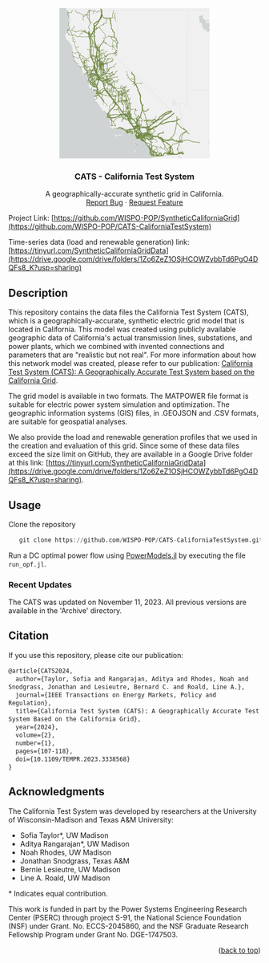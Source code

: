 <!-- PROJECT LOGO -->
<br />
<div align="center">
  <a href="https://github.com/WISPO-POP/CATS-CaliforniaTestSystem">
    <img src="logo.png" alt="Logo" width="300" height="300">
  </a>

<h3 align="center">CATS - California Test System</h3>

  <p align="center">
    A geographically-accurate synthetic grid in California.
    <!-- <br /> -->
    <!-- <a href="https://github.com/WISPO-POP/CATS-CaliforniaTestSystem"><strong>View Documentation »</strong></a> -->
    <!-- <br /> -->
    <br />
    <a href="https://github.com/WISPO-POP/CATS-CaliforniaTestSystem/issues">Report Bug</a>
    ·
    <a href="https://github.com/WISPO-POP/CATS-CaliforniaTestSystem/issues">Request Feature</a>
  </p>
</div>


Project Link: [https://github.com/WISPO-POP/SyntheticCaliforniaGrid](https://github.com/WISPO-POP/CATS-CaliforniaTestSystem)

Time-series data (load and renewable generation) link: [https://tinyurl.com/SyntheticCaliforniaGridData](https://drive.google.com/drive/folders/1Zo6ZeZ1OSjHCOWZybbTd6PgO4DQFs8_K?usp=sharing)

## Description
This repository contains the data files the California Test System (CATS), which is a geographically-accurate, synthetic electric grid model that is located in California. This model was created using publicly available geographic data of California's actual transmission lines, substations, and power plants, which we combined with invented connections and parameters that are "realistic but not real". For more information about how this network model was created, please refer to our publication: [California Test System (CATS): A Geographically Accurate Test System based on the California Grid](https://ieeexplore.ieee.org/document/10337776).

The grid model is available in two formats. The MATPOWER file format is suitable for electric power system simulation and optimization. The geographic information systems (GIS) files, in .GEOJSON and .CSV formats, are suitable for geospatial analyses.

We also provide the load and renewable generation profiles that we used in the creation and evaluation of this grid. Since some of these data files exceed the size limit on GitHub, they are available in a Google Drive folder at this link: [https://tinyurl.com/SyntheticCaliforniaGridData](https://drive.google.com/drive/folders/1Zo6ZeZ1OSjHCOWZybbTd6PgO4DQFs8_K?usp=sharing).

## Usage
Clone the repository
```julia
   git clone https://github.com/WISPO-POP/CATS-CaliforniaTestSystem.git
```

Run a DC optimal power flow using [PowerModels.jl](https://github.com/lanl-ansi/PowerModels.jl) by executing the file `run_opf.jl`.

### Recent Updates
The CATS was updated on November 11, 2023. All previous versions are available in the 'Archive' directory.
<!-- Due to formatting restrictions, the MATPOWER and GIS formats of the CATS model have different indices for components. The CSV files in the `Additional Data Files` folder map this relationship, in addition to providing additional data fields. 

In `branch_data.csv`, "Branch Number" is the MATPOWER index in `CaliforniaTestSystem.m`, while "FID" is the GIS index in `lines.geojson`. WARNING: There is currently an issue with the ID mapping in `branch_data.csv`. This issue should be resolved soon. Thank you for your patience.

In `bus_data.csv`, "Bus number" is the MATPOWER index in `CaliforniaTestSystem.m`, while "FID" is the GIS index in `added_nodes.geojson` and `substations.geojson`. Note: An identifier to distinguish between substations and added nodes will be added to `bus_data.csv` soon. Note: In the network creation process, not all buses are included in the largest connected grid. Therefore, there are some buses that are present in the GIS data, but are not included in the MATPOWER version of CATS.

In `gen_data.csv`, "Generator number" and "Bus number" are the MATPOWER indices in `CaliforniaTestSystem.m`, while PlantCode and GenId identify generators in `EIA_Generator_Y2019.csv`. Note: In the network creation process, not all generators are included in the largest connected grid. Therefore, there are some generators that are present in the data from the EIA-860, but are not included in the MATPOWER version of CATS. -->

<!-- ## Contents of this repository
Key files and folders of this repository are described below.

* `MATPOWER` -- folder that contains the MATPOWER version of the grid
  * `CaliforniaTestSystem.m` -- MATPOWER file of the Synthetic California Grid
* `GIS` -- folder that contains the GIS version of the grid 
  * `lines.geojson` -- GEOJSON file of the transmission lines (modified from the CEC version)
  * `substations.geojson` -- GEOJSON file of the substations (modified from the CEC version)
  * `added_nodes.geojson` -- GEOJSON file of the nodes added to the system for connectivity
  * `EIA_Generator_Y2019.csv` -- CSV files of the generators (unmodified from EIA), contains geographic coordinates
* `Additional Data Files` -- folder that contains additional component data. Includes IDs to map between GIS and MATPOWER files.
  * `branch_data.csv` -- CSV file of additional branch data
  * `bus_data.csv` -- CSV file of additional bus data
  * `gen_data.csv` -- CSV file of additional generator data
* `run_opf.jl` -- Julia script to run a DC optimal power flow analysis of the grid -->

## Citation
If you use this repository, please cite our publication:
```
@article{CATS2024,
  author={Taylor, Sofia and Rangarajan, Aditya and Rhodes, Noah and Snodgrass, Jonathan and Lesieutre, Bernard C. and Roald, Line A.},
  journal={IEEE Transactions on Energy Markets, Policy and Regulation}, 
  title={California Test System (CATS): A Geographically Accurate Test System Based on the California Grid}, 
  year={2024},
  volume={2},
  number={1},
  pages={107-118},
  doi={10.1109/TEMPR.2023.3338568}
}
```

<!-- LICENSE -->
<!-- ## License
UNCOMMENT THIS SECTION AND ADD LICENSE FILE IF MADE PUBLIC.
Distributed under the UW License. See `LICENSE.txt` for more information. -->

<!-- ## Contact
UNCOMMENT THIS SECTION AND ADD CONTACT DETAILS IF MADE PUBLIC.
Your Name - [@twitter_handle](https://twitter.com/twitter_handle) - email@email_client.com

Project Link: [https://github.com/github_username/repo_name](https://github.com/github_username/repo_name) -->

## Acknowledgments

The California Test System was developed by researchers at the University of Wisconsin-Madison and Texas A&M University:

* Sofia Taylor\*, UW Madison
* Aditya Rangarajan\*, UW Madison
* Noah Rhodes, UW Madison
* Jonathan Snodgrass, Texas A&M
* Bernie Lesieutre, UW Madison
* Line A. Roald, UW Madison

\* Indicates equal contribution.


This work is funded in part by the Power Systems Engineering Research Center (PSERC) through project S-91, the National Science Foundation (NSF) under Grant. No. ECCS-2045860, and the NSF Graduate Research Fellowship Program under Grant No. DGE-1747503.

<p align="right">(<a href="#top">back to top</a>)</p>
